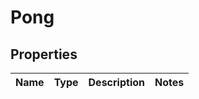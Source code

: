 
# Pong

## Properties
Name | Type | Description | Notes
------------ | ------------- | ------------- | -------------



